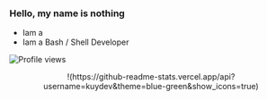 ### Hello, my name is nothing

- Iam a 
- Iam a Bash / Shell Developer


![Profile views](https://visitor-badge.glitch.me/badge?page_id=kuydev)

<div id="stats" align="center">
!(https://github-readme-stats.vercel.app/api?username=kuydev&theme=blue-green&show_icons=true)
</div>
